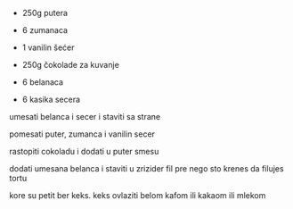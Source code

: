 - 250g putera
- 6 zumanaca
- 1 vanilin šećer
- 250g čokolade za kuvanje


- 6 belanaca
- 6 kasika secera

umesati belanca i secer i staviti sa strane

pomesati puter, zumanca i vanilin secer

rastopiti cokoladu i dodati u puter smesu

dodati umesana belanca i staviti u zrizider fil pre nego sto krenes da filujes tortu

kore su petit ber keks. keks ovlaziti belom kafom ili kakaom ili mlekom

